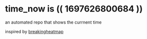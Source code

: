 # time_now is (( 1697626800684 ))

an automated repo that shows the currnent time

inspired by [breakingheatmap](https://github.com/breakingheatmap/breakingheatmap)